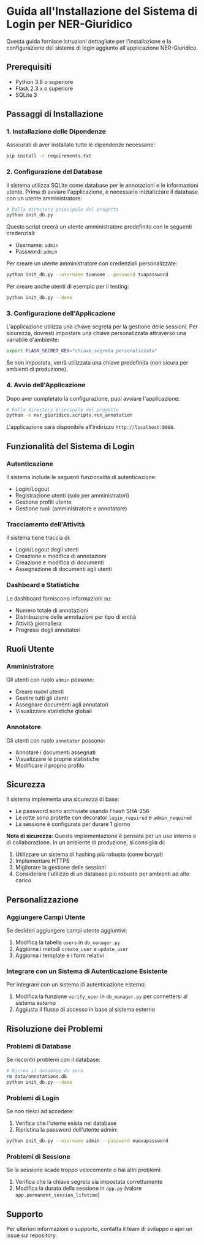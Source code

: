 # Guida all'Installazione del Sistema di Login per NER-Giuridico

Questa guida fornisce istruzioni dettagliate per l'installazione e la configurazione del sistema di login aggiunto all'applicazione NER-Giuridico.

## Prerequisiti

- Python 3.8 o superiore
- Flask 2.3.x o superiore
- SQLite 3

## Passaggi di Installazione

### 1. Installazione delle Dipendenze

Assicurati di aver installato tutte le dipendenze necessarie:

```bash
pip install -r requirements.txt
```

### 2. Configurazione del Database

Il sistema utilizza SQLite come database per le annotazioni e le informazioni utente. Prima di avviare l'applicazione, è necessario inizializzare il database con un utente amministratore:

```bash
# Dalla directory principale del progetto
python init_db.py
```

Questo script creerà un utente amministratore predefinito con le seguenti credenziali:

- Username: `admin`
- Password: `admin`

Per creare un utente amministratore con credenziali personalizzate:

```bash
python init_db.py --username tuonome --password tuapassword
```

Per creare anche utenti di esempio per il testing:

```bash
python init_db.py --demo
```

### 3. Configurazione dell'Applicazione

L'applicazione utilizza una chiave segreta per la gestione delle sessioni. Per sicurezza, dovresti impostare una chiave personalizzata attraverso una variabile d'ambiente:

```bash
export FLASK_SECRET_KEY="chiave_segreta_personalizzata"
```

Se non impostata, verrà utilizzata una chiave predefinita (non sicura per ambienti di produzione).

### 4. Avvio dell'Applicazione

Dopo aver completato la configurazione, puoi avviare l'applicazione:

```bash
# Dalla directory principale del progetto
python -m ner_giuridico.scripts.run_annotation
```

L'applicazione sarà disponibile all'indirizzo `http://localhost:8080`.

## Funzionalità del Sistema di Login

### Autenticazione

Il sistema include le seguenti funzionalità di autenticazione:

- Login/Logout
- Registrazione utenti (solo per amministratori)
- Gestione profili utente
- Gestione ruoli (amministratore e annotatore)

### Tracciamento dell'Attività

Il sistema tiene traccia di:

- Login/Logout degli utenti
- Creazione e modifica di annotazioni
- Creazione e modifica di documenti
- Assegnazione di documenti agli utenti

### Dashboard e Statistiche

Le dashboard forniscono informazioni su:

- Numero totale di annotazioni
- Distribuzione delle annotazioni per tipo di entità
- Attività giornaliera
- Progressi degli annotatori

## Ruoli Utente

### Amministratore

Gli utenti con ruolo `admin` possono:

- Creare nuovi utenti
- Gestire tutti gli utenti
- Assegnare documenti agli annotatori
- Visualizzare statistiche globali

### Annotatore

Gli utenti con ruolo `annotator` possono:

- Annotare i documenti assegnati
- Visualizzare le proprie statistiche
- Modificare il proprio profilo

## Sicurezza

Il sistema implementa una sicurezza di base:

- Le password sono archiviate usando l'hash SHA-256
- Le rotte sono protette con decorator `login_required` e `admin_required`
- La sessione è configurata per durare 1 giorno

**Nota di sicurezza**: Questa implementazione è pensata per un uso interno e di collaborazione. In un ambiente di produzione, si consiglia di:

1. Utilizzare un sistema di hashing più robusto (come bcrypt)
2. Implementare HTTPS
3. Migliorare la gestione delle sessioni
4. Considerare l'utilizzo di un database più robusto per ambienti ad alto carico

## Personalizzazione

### Aggiungere Campi Utente

Se desideri aggiungere campi utente aggiuntivi:

1. Modifica la tabella `users` in `db_manager.py`
2. Aggiorna i metodi `create_user` e `update_user`
3. Aggiorna i template e i form relativi

### Integrare con un Sistema di Autenticazione Esistente

Per integrare con un sistema di autenticazione esterno:

1. Modifica la funzione `verify_user` in `db_manager.py` per connettersi al sistema esterno
2. Aggiusta il flusso di accesso in base al sistema esterno

## Risoluzione dei Problemi

### Problemi di Database

Se riscontri problemi con il database:

```bash
# Ricrea il database da zero
rm data/annotations.db
python init_db.py --demo
```

### Problemi di Login

Se non riesci ad accedere:

1. Verifica che l'utente esista nel database
2. Ripristina la password dell'utente admin:

```bash
python init_db.py --username admin --password nuovapassword
```

### Problemi di Sessione

Se la sessione scade troppo velocemente o hai altri problemi:

1. Verifica che la chiave segreta sia impostata correttamente
2. Modifica la durata della sessione in `app.py` (valore `app.permanent_session_lifetime`)

## Supporto

Per ulteriori informazioni o supporto, contatta il team di sviluppo o apri un issue sul repository.

